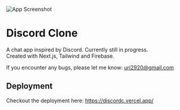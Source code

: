 ![App Screenshot](https://via.placeholder.com/468x300?text=App+Screenshot+Here)

# Discord Clone

A chat app inspired by Discord. Currently still in progress.  
Created with Next.js, Tailwind and Firebase.  
  
If you encounter any bugs, please let me know: uri2920@gmail.com





## Deployment

Checkout the deployment here: https://discordc.vercel.app/
